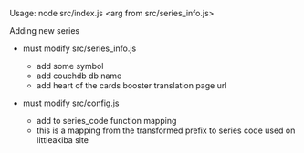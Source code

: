 Usage: node src/index.js <arg from src/series_info.js>

Adding new series
- must modify src/series_info.js
  - add some symbol
  - add couchdb db name
  - add heart of the cards booster translation page url

- must modify src/config.js
  - add to series_code function mapping
  - this is a mapping from the transformed prefix to series code used on littleakiba site